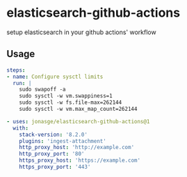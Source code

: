 # elasticsearch-github-actions

setup elasticsearch in your github actions' workflow

## Usage
```yaml
steps:
- name: Configure sysctl limits
  run: |
    sudo swapoff -a
    sudo sysctl -w vm.swappiness=1
    sudo sysctl -w fs.file-max=262144
    sudo sysctl -w vm.max_map_count=262144

- uses: jonasge/elasticsearch-github-actions@1
  with:
    stack-version: '8.2.0'
    plugins: 'ingest-attachment'
    http_proxy_host: 'http://example.com'
    http_proxy_port: '80'
    https_proxy_host: 'https://example.com'
    https_proxy_port: '443'
```
